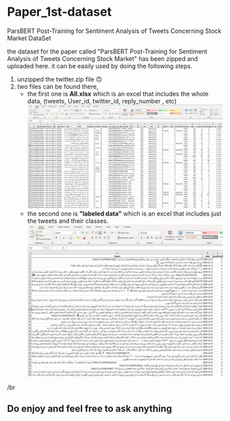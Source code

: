 # Paper_1st-dataset
ParsBERT Post-Training for Sentiment Analysis of Tweets Concerning Stock Market DataSet

the dataset for the paper called "ParsBERT Post-Training for Sentiment Analysis of Tweets Concerning Stock Market" has been zipped and uploaded here. it can be easily used by doing the following steps.

1. unzipped the twitter.zip file :upside_down_face:
2. two files can be found there,
      - the first one is **All.xlsx** which is an excel that includes the whole data, (tweets, User_id, twitter_id, reply_number , etc)
![alt text](https://github.com/iamjalipo/Paper_1st-dataset/blob/main/first.jpg)
      - the second one is **"labeled data"** which is an excel that includes just the tweets and their classes.
![alt text](https://github.com/iamjalipo/Paper_1st-dataset/blob/main/second.jpg)

/br 

## Do enjoy and feel free to ask anything

